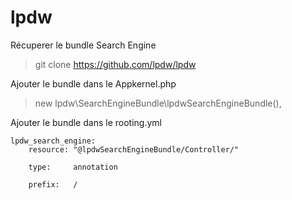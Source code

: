 # lpdw

Récuperer le bundle Search Engine

> git clone https://github.com/lpdw/lpdw

Ajouter le bundle dans le Appkernel.php

> new lpdw\SearchEngineBundle\lpdwSearchEngineBundle(),

Ajouter le bundle dans le rooting.yml

<pre><code>lpdw_search_engine:
    resource: "@lpdwSearchEngineBundle/Controller/"<br>
    type:     annotation<br>
    prefix:   /<br>
</pre></code>
